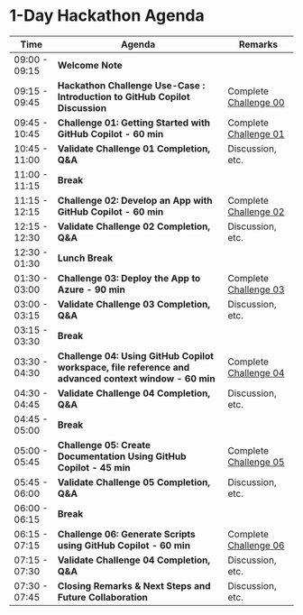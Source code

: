 # 1-Day Hackathon Agenda

| Time          | Agenda                                              | Remarks                                  |
|---------------|-----------------------------------------------------|------------------------------------------|
| 09:00 - 09:15 | **Welcome Note**                                        |                                          |
| 09:15 - 09:45 | **Hackathon Challenge Use-Case : Introduction to GitHub Copilot Discussion** | Complete [Challenge 00](https://github.com/CloudLabs-MOC/GitHub-Copilot-Hackathon/blob/main/Scenario/Hackathon/Challenge-0.md)     |
| 09:45 - 10:45 | **Challenge 01: Getting Started with GitHub Copilot - 60 min** | Complete [Challenge 01](https://github.com/CloudLabs-MOC/GitHub-Copilot-Hackathon/blob/main/Scenario/Hackathon/Challenge-1.md)         |
| 10:45 - 11:00 | **Validate Challenge 01 Completion, Q&A** | Discussion, etc.                  |
| 11:00 - 11:15 | **Break**                                           |                                     |
| 11:15 - 12:15 | **Challenge 02: Develop an App with GitHub Copilot - 60 min** | Complete [Challenge 02](https://github.com/CloudLabs-MOC/GitHub-Copilot-Hackathon/blob/main/Scenario/Hackathon/Challenge-2.md)    |
| 12:15 - 12:30 | **Validate Challenge 02 Completion, Q&A** | Discussion, etc.                   |
| 12:30 - 01:30 | **Lunch Break**                                           |                                    |
| 01:30 - 03:00 | **Challenge 03: Deploy the App to Azure - 90 min** | Complete [Challenge 03](https://github.com/CloudLabs-MOC/GitHub-Copilot-Hackathon/blob/main/Scenario/Hackathon/Challenge-3.md) |
| 03:00 - 03:15 | **Validate Challenge 03 Completion, Q&A** | Discussion, etc.                  |
| 03:15 - 03:30 | **Break**                                           |                                  |
| 03:30 - 04:30 | **Challenge 04: Using GitHub Copilot workspace, file reference and advanced context window - 60 min**   | Complete [Challenge 04](https://github.com/CloudLabs-MOC/GitHub-Copilot-Hackathon/blob/main/Scenario/Hackathon/Challenge-4.md)             |
| 04:30 - 04:45 | **Validate Challenge 04 Completion, Q&A** | Discussion, etc.           |
| 04:45 - 05:00 | **Break**                                           |                                  |
| 05:00 - 05:45 | **Challenge 05: Create Documentation Using GitHub Copilot - 45 min**   | Complete [Challenge 05](https://github.com/CloudLabs-MOC/GitHub-Copilot-Hackathon/blob/main/Scenario/Hackathon/Challenge-5.md)             |
| 05:45 - 06:00 | **Validate Challenge 05 Completion, Q&A** | Discussion, etc.           |
| 06:00 - 06:15 | **Break**                                           |                                  |
| 06:15 - 07:15 | **Challenge 06: Generate Scripts using GitHub Copilot - 60 min**   | Complete [Challenge 06](https://github.com/CloudLabs-MOC/GitHub-Copilot-Hackathon/blob/main/Scenario/Hackathon/Challenge-6.md)             |
| 07:15 - 07:30 | **Validate Challenge 04 Completion, Q&A** | Discussion, etc.           |
| 07:30 - 07:45 | **Closing Remarks & Next Steps and Future Collaboration** | Discussion, etc.        |
